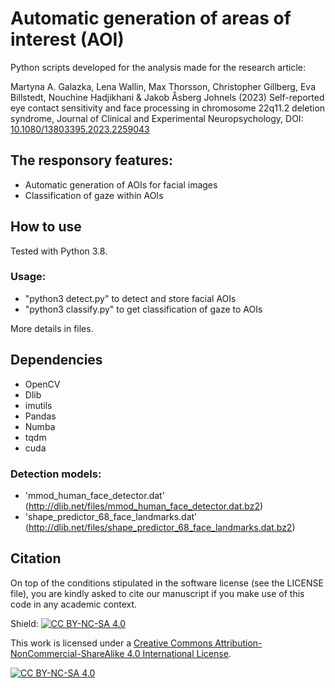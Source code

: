 # Automatic generation of areas of interest (AOI)
Python scripts developed for the analysis made for the research article:


Martyna A. Galazka, Lena Wallin, Max Thorsson, Christopher Gillberg, Eva Billstedt, Nouchine Hadjikhani & Jakob Åsberg Johnels (2023) Self-reported eye contact sensitivity and face processing in chromosome 22q11.2 deletion syndrome, Journal of Clinical and Experimental Neuropsychology, DOI: [10.1080/13803395.2023.2259043](https://doi.org/10.1080/13803395.2023.2259043)


## The responsory features:
* Automatic generation of AOIs for facial images 
* Classification of gaze within AOIs

## How to use
Tested with Python 3.8.
### Usage:
* "python3 detect.py" to detect and store facial AOIs
* "python3 classify.py" to get classification of gaze to AOIs

More details in files.

## Dependencies
* OpenCV
* Dlib
* imutils
* Pandas
* Numba
* tqdm
* cuda

### Detection models:
* 'mmod_human_face_detector.dat' (http://dlib.net/files/mmod_human_face_detector.dat.bz2)
* 'shape_predictor_68_face_landmarks.dat' (http://dlib.net/files/shape_predictor_68_face_landmarks.dat.bz2)


## Citation
On top of the conditions stipulated in the software license (see the LICENSE file), you are kindly asked to cite our manuscript if you make use of this code in any academic context.

Shield: [![CC BY-NC-SA 4.0][cc-by-nc-sa-shield]][cc-by-nc-sa]

This work is licensed under a
[Creative Commons Attribution-NonCommercial-ShareAlike 4.0 International License][cc-by-nc-sa].

[![CC BY-NC-SA 4.0][cc-by-nc-sa-image]][cc-by-nc-sa]

[cc-by-nc-sa]: http://creativecommons.org/licenses/by-nc-sa/4.0/
[cc-by-nc-sa-image]: https://licensebuttons.net/l/by-nc-sa/4.0/88x31.png
[cc-by-nc-sa-shield]: https://img.shields.io/badge/License-CC%20BY--NC--SA%204.0-lightgrey.svg
